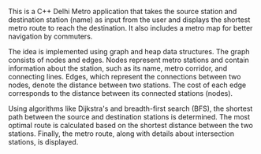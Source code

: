 This is a C++ Delhi Metro application that takes the source station and destination station (name) as input from the user and displays the shortest metro route to reach the destination. It also includes a metro map for better navigation by commuters.

The idea is implemented using graph and heap data structures. The graph consists of nodes and edges. Nodes represent metro stations and contain information about the station, such as its name, metro corridor, and connecting lines. Edges, which represent the connections between two nodes, denote the distance between two stations. The cost of each edge corresponds to the distance between its connected stations (nodes).

Using algorithms like Dijkstra's and breadth-first search (BFS), the shortest path between the source and destination stations is determined. The most optimal route is calculated based on the shortest distance between the two stations. Finally, the metro route, along with details about intersection stations, is displayed.
